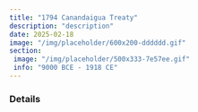 ```yaml
---
title: "1794 Canandaigua Treaty"
description: "description"
date: 2025-02-18
image: "/img/placeholder/600x200-dddddd.gif"
section: 
 image: "/img/placeholder/500x333-7e57ee.gif"
 info: "9000 BCE - 1918 CE"
---
```

### Details
